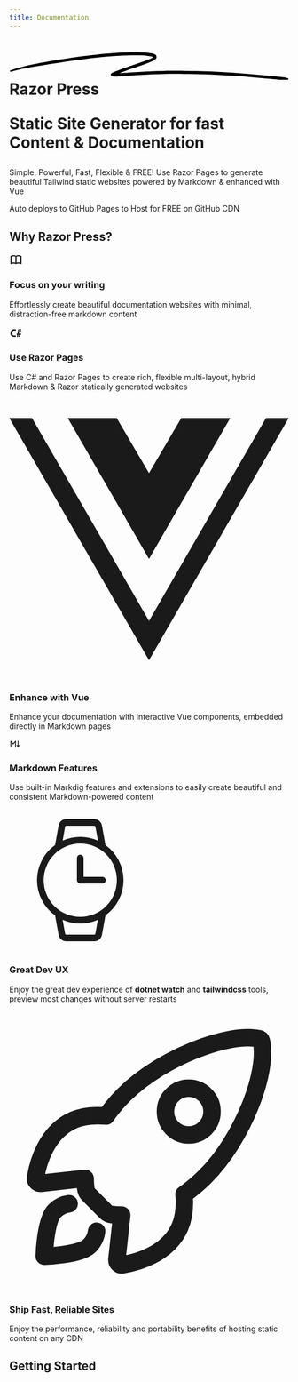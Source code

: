 ```yaml
---
title: Documentation
---
```


<div class="not-prose hide-title pb-16">
    <div class="mx-auto max-w-7xl px-4 sm:px-6 lg:px-8 pb-16 text-center">
        <h1 class="mx-auto max-w-4xl font-display text-5xl font-medium tracking-tight text-slate-900 dark:text-slate-50 sm:text-7xl">
            <span class="relative whitespace-nowrap text-blue-600">
                <svg aria-hidden="true" viewBox="0 0 418 42" class="absolute top-2/3 left-0 h-[0.58em] w-full fill-blue-300/70" preserveAspectRatio="none">
                    <path d="M203.371.916c-26.013-2.078-76.686 1.963-124.73 9.946L67.3 12.749C35.421 18.062 18.2 21.766 6.004 25.934 1.244 27.561.828 27.778.874 28.61c.07 1.214.828 1.121 9.595-1.176 9.072-2.377 17.15-3.92 39.246-7.496C123.565 7.986 157.869 4.492 195.942 5.046c7.461.108 19.25 1.696 19.17 2.582-.107 1.183-7.874 4.31-25.75 10.366-21.992 7.45-35.43 12.534-36.701 13.884-2.173 2.308-.202 4.407 4.442 4.734 2.654.187 3.263.157 15.593-.78 35.401-2.686 57.944-3.488 88.365-3.143 46.327.526 75.721 2.23 130.788 7.584 19.787 1.924 20.814 1.98 24.557 1.332l.066-.011c1.201-.203 1.53-1.825.399-2.335-2.911-1.31-4.893-1.604-22.048-3.261-57.509-5.556-87.871-7.36-132.059-7.842-23.239-.254-33.617-.116-50.627.674-11.629.54-42.371 2.494-46.696 2.967-2.359.259 8.133-3.625 26.504-9.81 23.239-7.825 27.934-10.149 28.304-14.005.417-4.348-3.529-6-16.878-7.066Z"></path>
                </svg><span class="relative">Razor Press</span>
            </span>
            <p>
                Static Site Generator for fast Content &amp; Documentation
            </p>
        </h1>
        <p class="mx-auto mt-6 max-w-2xl text-lg tracking-tight text-slate-700 dark:text-slate-200">
            Simple, Powerful, Fast, Flexible &amp; FREE! Use Razor Pages to generate beautiful Tailwind
            static websites powered by Markdown &amp; enhanced with Vue
        </p>
        <p class="mx-auto mt-6 max-w-2xl text-lg tracking-tight text-slate-700 dark:text-slate-200">
            Auto deploys to GitHub Pages to Host for FREE on GitHub CDN
        </p>
    </div>
    <div>
        <div class="flex justify-center">
            <lite-youtube class="w-full mx-4 my-4" width="560" height="315" videoid="uqEa_DfFFDQ" style="background-image: url('https://img.youtube.com/vi/uqEa_DfFFDQ/maxresdefault.jpg')"></lite-youtube>
        </div>
    </div>
    <div class="relative bg-white dark:bg-black mb-8 py-8">
        <div class="mx-auto max-w-md px-4 sm:max-w-3xl sm:px-6 lg:max-w-7xl lg:px-8">
            <div class="mt-20">
                <h2 class="text-center mb-4 text-4xl font-bold leading-8">Why Razor Press?</h2>
            </div>
            <div class="relative bg-white dark:bg-black mb-8 py-8">
                <div class="mx-auto max-w-md px-4 sm:max-w-3xl sm:px-6 lg:max-w-7xl lg:px-8">
                    <div class="mt-12">
                        <div class="grid grid-cols-1 gap-8 sm:grid-cols-2">
                            <div class="pt-6">
                                <div class="flow-root rounded-lg bg-gray-50 dark:bg-gray-900 px-6 pb-8">
                                    <div class="-mt-6">
                                        <div>
                                            <a href="https://stackoverflow.com/questions/ask?tags=servicestack" class="inline-flex items-center justify-center rounded-md bg-indigo-500 p-2 shadow-lg text-white">
                                                <svg class="w-8 h-8" xmlns="http://www.w3.org/2000/svg" width="24" height="24" viewBox="0 0 24 24"><path fill="none" stroke="currentColor" stroke-linecap="round" stroke-linejoin="round" stroke-width="2" d="M3 19a9 9 0 0 1 9 0a9 9 0 0 1 9 0M3 6a9 9 0 0 1 9 0a9 9 0 0 1 9 0M3 6v13m9-13v13m9-13v13"/></svg>
                                            </a>
                                        </div>
                                        <h3 class="mt-8 text-lg font-medium tracking-tight text-gray-900 dark:text-gray-50">
                                            Focus on your writing
                                        </h3>
                                        <p class="mt-5 text-base text-gray-500 dark:text-gray-400">
                                            Effortlessly create beautiful documentation websites with minimal, distraction-free markdown content
                                        </p>
                                    </div>
                                </div>
                            </div>
                            <div class="pt-6">
                                <div class="flow-root rounded-lg bg-gray-50 dark:bg-gray-900 px-6 pb-8">
                                    <div class="-mt-6">
                                        <div>
                                            <span class="inline-flex items-center justify-center rounded-md bg-indigo-500 p-2 shadow-lg text-white">
                                                <svg class="w-8 h-8" xmlns="http://www.w3.org/2000/svg" width="24" height="24" viewBox="0 0 24 24"><path fill="currentColor" d="m11.5 15.97l.41 2.44c-.26.14-.68.27-1.24.39c-.57.13-1.24.2-2.01.2c-2.21-.04-3.87-.7-4.98-1.96C2.56 15.77 2 14.16 2 12.21c.05-2.31.72-4.08 2-5.32C5.32 5.64 6.96 5 8.94 5c.75 0 1.4.07 1.94.19s.94.25 1.2.4l-.58 2.49l-1.06-.34c-.4-.1-.86-.15-1.39-.15c-1.16-.01-2.12.36-2.87 1.1c-.76.73-1.15 1.85-1.18 3.34c0 1.36.37 2.42 1.08 3.2c.71.77 1.71 1.17 2.99 1.18l1.33-.12c.43-.08.79-.19 1.1-.32M13.89 19l.61-4H13l.34-2h1.5l.32-2h-1.5L14 9h1.5l.61-4h2l-.61 4h1l.61-4h2l-.61 4H22l-.34 2h-1.5l-.32 2h1.5L21 15h-1.5l-.61 4h-2l.61-4h-1l-.61 4h-2m2.95-6h1l.32-2h-1l-.32 2Z"/></svg>
                                            </span>
                                        </div>
                                        <h3 class="mt-8 text-lg font-medium tracking-tight text-gray-900 dark:text-gray-50">
                                            Use Razor Pages
                                        </h3>
                                        <p class="mt-5 text-base text-gray-500 dark:text-gray-400">
                                            Use C# and Razor Pages to create rich, flexible multi-layout, 
                                            hybrid Markdown &amp; Razor statically generated websites
                                        </p>
                                    </div>
                                </div>
                            </div>
                            <div class="pt-6">
                                <div class="flow-root rounded-lg bg-gray-50 dark:bg-gray-900 px-6 pb-8">
                                    <div class="-mt-6">
                                        <div>
                                            <span class="inline-flex items-center justify-center rounded-md bg-indigo-500 p-2 shadow-lg text-white">
                                                <svg class="w-8 h-8" xmlns="http://www.w3.org/2000/svg" width="512" height="512" viewBox="0 0 512 512"><path fill="currentColor" d="M512 34.512L256 477.488L0 34.512h41.601L256 405.502l214.399-370.99H512zM256 135.247L196.818 34.512h-89.766L256 292.248L404.948 34.512h-89.766L256 135.247z"/></svg>
                                            </span>
                                        </div>
                                        <h3 class="mt-8 text-lg font-medium tracking-tight text-gray-900 dark:text-gray-50">
                                            Enhance with Vue
                                        </h3>
                                        <p class="mt-5 text-base text-gray-500 dark:text-gray-400">
                                            Enhance your documentation with interactive Vue components,
                                            embedded directly in Markdown pages
                                        </p>
                                    </div>
                                </div>
                            </div>
                            <div class="pt-6">
                                <div class="flow-root rounded-lg bg-gray-50 dark:bg-gray-900 px-6 pb-8">
                                    <div class="-mt-6">
                                        <div>
                                            <span class="inline-flex items-center justify-center rounded-md bg-indigo-500 p-2 shadow-lg text-white">
                                                <svg class="w-8 h-8" xmlns="http://www.w3.org/2000/svg" width="20" height="20" viewBox="0 0 20 20"><path fill="currentColor" d="M2.491 4.046a.75.75 0 0 1 .83.218L7 8.592l3.678-4.328A.75.75 0 0 1 12 4.75v9.5a.75.75 0 0 1-1.5 0V6.79l-2.929 3.446a.75.75 0 0 1-1.142 0L3.5 6.79v7.46a.75.75 0 0 1-1.5 0v-9.5a.75.75 0 0 1 .491-.704ZM13.22 11.72a.75.75 0 0 1 1.06 0l.72.72V4.75a.75.75 0 0 1 1.5 0v7.69l.72-.72a.75.75 0 1 1 1.06 1.06l-2 2a.75.75 0 0 1-1.06 0l-2-2a.75.75 0 0 1 0-1.06Z"/></svg>
                                            </span>
                                        </div>
                                        <h3 class="mt-8 text-lg font-medium tracking-tight text-gray-900 dark:text-gray-50">
                                            Markdown Features
                                        </h3>
                                        <p class="mt-5 text-base text-gray-500 dark:text-gray-400">
                                            Use built-in Markdig features and extensions to easily 
                                            create beautiful and consistent Markdown-powered content
                                        </p>
                                    </div>
                                </div>
                            </div>
                            <div class="pt-6">
                                <div class="flow-root rounded-lg bg-gray-50 dark:bg-gray-900 px-6 pb-8">
                                    <div class="-mt-6">
                                        <div>
                                            <span class="inline-flex items-center justify-center rounded-md bg-indigo-500 p-2 shadow-lg text-white">
                                                <svg class="w-8 h-8" xmlns="http://www.w3.org/2000/svg" width="256" height="256" viewBox="0 0 256 256"><path fill="currentColor" d="M206 128a77.92 77.92 0 0 0-32.53-63.31L167.1 29.5A14 14 0 0 0 153.32 18h-50.64A14 14 0 0 0 88.9 29.5l-6.37 35.19a77.87 77.87 0 0 0 0 126.62l6.37 35.19a14 14 0 0 0 13.78 11.5h50.64a14 14 0 0 0 13.78-11.5l6.37-35.19A77.92 77.92 0 0 0 206 128ZM100.71 31.64a2 2 0 0 1 2-1.64h50.64a2 2 0 0 1 2 1.64l4.56 25.19a77.68 77.68 0 0 0-63.7 0Zm54.58 192.72a2 2 0 0 1-2 1.64h-50.61a2 2 0 0 1-2-1.64l-4.56-25.19a77.68 77.68 0 0 0 63.7 0ZM128 194a66 66 0 1 1 66-66a66.08 66.08 0 0 1-66 66Zm46-66a6 6 0 0 1-6 6h-40a6 6 0 0 1-6-6V88a6 6 0 0 1 12 0v34h34a6 6 0 0 1 6 6Z"/></svg>
                                            </span>
                                        </div>
                                        <h3 class="mt-8 text-lg font-medium tracking-tight text-gray-900 dark:text-gray-50">
                                            Great Dev UX
                                        </h3>
                                        <p class="mt-5 text-base text-gray-500 dark:text-gray-400">
                                            Enjoy the great dev experience of <b>dotnet watch</b> and <b>tailwindcss</b> tools,
                                            preview most changes without server restarts
                                        </p>
                                    </div>
                                </div>
                            </div>
                            <div class="pt-6">
                                <div class="flow-root rounded-lg bg-gray-50 dark:bg-gray-900 px-6 pb-8">
                                    <div class="-mt-6">
                                        <div>
                                            <span class="inline-flex items-center justify-center rounded-md bg-indigo-500 p-2 shadow-lg text-white">
                                                <svg class="w-8 h-8" xmlns="http://www.w3.org/2000/svg" width="512" height="512" viewBox="0 0 512 512"><path fill="none" stroke="currentColor" stroke-linecap="round" stroke-linejoin="round" stroke-width="32" d="M461.81 53.81a4.4 4.4 0 0 0-3.3-3.39c-54.38-13.3-180 34.09-248.13 102.17a294.9 294.9 0 0 0-33.09 39.08c-21-1.9-42-.3-59.88 7.5c-50.49 22.2-65.18 80.18-69.28 105.07a9 9 0 0 0 9.8 10.4l81.07-8.9a180.29 180.29 0 0 0 1.1 18.3a18.15 18.15 0 0 0 5.3 11.09l31.39 31.39a18.15 18.15 0 0 0 11.1 5.3a179.91 179.91 0 0 0 18.19 1.1l-8.89 81a9 9 0 0 0 10.39 9.79c24.9-4 83-18.69 105.07-69.17c7.8-17.9 9.4-38.79 7.6-59.69a293.91 293.91 0 0 0 39.19-33.09c68.38-68 115.47-190.86 102.37-247.95ZM298.66 213.67a42.7 42.7 0 1 1 60.38 0a42.65 42.65 0 0 1-60.38 0Z"/><path fill="none" stroke="currentColor" stroke-linecap="round" stroke-linejoin="round" stroke-width="32" d="M109.64 352a45.06 45.06 0 0 0-26.35 12.84C65.67 382.52 64 448 64 448s65.52-1.67 83.15-19.31A44.73 44.73 0 0 0 160 402.32"/></svg>
                                            </span>
                                        </div>
                                        <h3 class="mt-8 text-lg font-medium tracking-tight text-gray-900 dark:text-gray-50">
                                            Ship Fast, Reliable Sites
                                        </h3>
                                        <p class="mt-5 text-base text-gray-500 dark:text-gray-400">
                                            Enjoy the performance, reliability and portability benefits of hosting static content on any CDN
                                        </p>
                                    </div>
                                </div>
                            </div>
                        </div>
                    </div>
                </div>
            </div>
        </div>
    </div>
    <section class="mt-24">
        <h2 class="text-4xl md:text-6xl font-bold tracking-tighter leading-tight md:pr-8 whitespace-nowrap text-center pt-8">
            Getting Started
        </h2>
        <div class="mb-8 md:mb-16">
            <div class="sm:mx-0 sm:px-4 sm:py-8 flex justify-evenly">
                <getting-started template="razor-press"></getting-started>
            </div>
        </div>
    </section>
</div>
